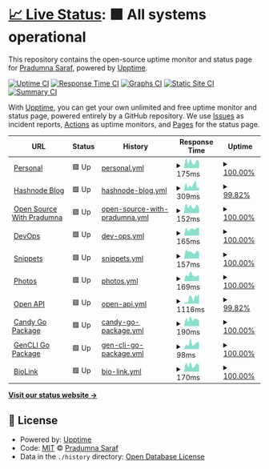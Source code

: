 # [📈 Live Status](https://Pradumnasaraf.github.io/Monitoring): <!--live status--> **🟩 All systems operational**

This repository contains the open-source uptime monitor and status page for [Pradumna Saraf](https://www.pradumnasaraf.dev), powered by [Upptime](https://github.com/upptime/upptime).

[![Uptime CI](https://github.com/Pradumnasaraf/Monitoring/workflows/Uptime%20CI/badge.svg)](https://github.com/Pradumnasaraf/Monitoring/actions?query=workflow%3A%22Uptime+CI%22)
[![Response Time CI](https://github.com/Pradumnasaraf/Monitoring/workflows/Response%20Time%20CI/badge.svg)](https://github.com/Pradumnasaraf/Monitoring/actions?query=workflow%3A%22Response+Time+CI%22)
[![Graphs CI](https://github.com/Pradumnasaraf/Monitoring/workflows/Graphs%20CI/badge.svg)](https://github.com/Pradumnasaraf/Monitoring/actions?query=workflow%3A%22Graphs+CI%22)
[![Static Site CI](https://github.com/Pradumnasaraf/Monitoring/workflows/Static%20Site%20CI/badge.svg)](https://github.com/Pradumnasaraf/Monitoring/actions?query=workflow%3A%22Static+Site+CI%22)
[![Summary CI](https://github.com/Pradumnasaraf/Monitoring/workflows/Summary%20CI/badge.svg)](https://github.com/Pradumnasaraf/Monitoring/actions?query=workflow%3A%22Summary+CI%22)

With [Upptime](https://upptime.js.org), you can get your own unlimited and free uptime monitor and status page, powered entirely by a GitHub repository. We use [Issues](https://github.com/Pradumnasaraf/Monitoring/issues) as incident reports, [Actions](https://github.com/Pradumnasaraf/Monitoring/actions) as uptime monitors, and [Pages](https://Pradumnasaraf.github.io/Monitoring) for the status page.

<!--start: status pages-->
<!-- This summary is generated by Upptime (https://github.com/upptime/upptime) -->
<!-- Do not edit this manually, your changes will be overwritten -->
<!-- prettier-ignore -->
| URL | Status | History | Response Time | Uptime |
| --- | ------ | ------- | ------------- | ------ |
| <img alt="" src="https://icons.duckduckgo.com/ip3/pradumnasaraf.dev.ico" height="13"> [Personal](https://pradumnasaraf.dev) | 🟩 Up | [personal.yml](https://github.com/Pradumnasaraf/Monitoring/commits/HEAD/history/personal.yml) | <details><summary><img alt="Response time graph" src="./graphs/personal/response-time-week.png" height="20"> 175ms</summary><br><a href="https://Pradumnasaraf.github.io/Monitoring/history/personal"><img alt="Response time 164" src="https://img.shields.io/endpoint?url=https%3A%2F%2Fraw.githubusercontent.com%2FPradumnasaraf%2FMonitoring%2FHEAD%2Fapi%2Fpersonal%2Fresponse-time.json"></a><br><a href="https://Pradumnasaraf.github.io/Monitoring/history/personal"><img alt="24-hour response time 195" src="https://img.shields.io/endpoint?url=https%3A%2F%2Fraw.githubusercontent.com%2FPradumnasaraf%2FMonitoring%2FHEAD%2Fapi%2Fpersonal%2Fresponse-time-day.json"></a><br><a href="https://Pradumnasaraf.github.io/Monitoring/history/personal"><img alt="7-day response time 175" src="https://img.shields.io/endpoint?url=https%3A%2F%2Fraw.githubusercontent.com%2FPradumnasaraf%2FMonitoring%2FHEAD%2Fapi%2Fpersonal%2Fresponse-time-week.json"></a><br><a href="https://Pradumnasaraf.github.io/Monitoring/history/personal"><img alt="30-day response time 185" src="https://img.shields.io/endpoint?url=https%3A%2F%2Fraw.githubusercontent.com%2FPradumnasaraf%2FMonitoring%2FHEAD%2Fapi%2Fpersonal%2Fresponse-time-month.json"></a><br><a href="https://Pradumnasaraf.github.io/Monitoring/history/personal"><img alt="1-year response time 164" src="https://img.shields.io/endpoint?url=https%3A%2F%2Fraw.githubusercontent.com%2FPradumnasaraf%2FMonitoring%2FHEAD%2Fapi%2Fpersonal%2Fresponse-time-year.json"></a></details> | <details><summary><a href="https://Pradumnasaraf.github.io/Monitoring/history/personal">100.00%</a></summary><a href="https://Pradumnasaraf.github.io/Monitoring/history/personal"><img alt="All-time uptime 99.96%" src="https://img.shields.io/endpoint?url=https%3A%2F%2Fraw.githubusercontent.com%2FPradumnasaraf%2FMonitoring%2FHEAD%2Fapi%2Fpersonal%2Fuptime.json"></a><br><a href="https://Pradumnasaraf.github.io/Monitoring/history/personal"><img alt="24-hour uptime 100.00%" src="https://img.shields.io/endpoint?url=https%3A%2F%2Fraw.githubusercontent.com%2FPradumnasaraf%2FMonitoring%2FHEAD%2Fapi%2Fpersonal%2Fuptime-day.json"></a><br><a href="https://Pradumnasaraf.github.io/Monitoring/history/personal"><img alt="7-day uptime 100.00%" src="https://img.shields.io/endpoint?url=https%3A%2F%2Fraw.githubusercontent.com%2FPradumnasaraf%2FMonitoring%2FHEAD%2Fapi%2Fpersonal%2Fuptime-week.json"></a><br><a href="https://Pradumnasaraf.github.io/Monitoring/history/personal"><img alt="30-day uptime 99.88%" src="https://img.shields.io/endpoint?url=https%3A%2F%2Fraw.githubusercontent.com%2FPradumnasaraf%2FMonitoring%2FHEAD%2Fapi%2Fpersonal%2Fuptime-month.json"></a><br><a href="https://Pradumnasaraf.github.io/Monitoring/history/personal"><img alt="1-year uptime 99.96%" src="https://img.shields.io/endpoint?url=https%3A%2F%2Fraw.githubusercontent.com%2FPradumnasaraf%2FMonitoring%2FHEAD%2Fapi%2Fpersonal%2Fuptime-year.json"></a></details>
| <img alt="" src="https://icons.duckduckgo.com/ip3/blog.pradumnasaraf.dev.ico" height="13"> [Hashnode Blog](https://blog.pradumnasaraf.dev) | 🟩 Up | [hashnode-blog.yml](https://github.com/Pradumnasaraf/Monitoring/commits/HEAD/history/hashnode-blog.yml) | <details><summary><img alt="Response time graph" src="./graphs/hashnode-blog/response-time-week.png" height="20"> 309ms</summary><br><a href="https://Pradumnasaraf.github.io/Monitoring/history/hashnode-blog"><img alt="Response time 336" src="https://img.shields.io/endpoint?url=https%3A%2F%2Fraw.githubusercontent.com%2FPradumnasaraf%2FMonitoring%2FHEAD%2Fapi%2Fhashnode-blog%2Fresponse-time.json"></a><br><a href="https://Pradumnasaraf.github.io/Monitoring/history/hashnode-blog"><img alt="24-hour response time 211" src="https://img.shields.io/endpoint?url=https%3A%2F%2Fraw.githubusercontent.com%2FPradumnasaraf%2FMonitoring%2FHEAD%2Fapi%2Fhashnode-blog%2Fresponse-time-day.json"></a><br><a href="https://Pradumnasaraf.github.io/Monitoring/history/hashnode-blog"><img alt="7-day response time 309" src="https://img.shields.io/endpoint?url=https%3A%2F%2Fraw.githubusercontent.com%2FPradumnasaraf%2FMonitoring%2FHEAD%2Fapi%2Fhashnode-blog%2Fresponse-time-week.json"></a><br><a href="https://Pradumnasaraf.github.io/Monitoring/history/hashnode-blog"><img alt="30-day response time 322" src="https://img.shields.io/endpoint?url=https%3A%2F%2Fraw.githubusercontent.com%2FPradumnasaraf%2FMonitoring%2FHEAD%2Fapi%2Fhashnode-blog%2Fresponse-time-month.json"></a><br><a href="https://Pradumnasaraf.github.io/Monitoring/history/hashnode-blog"><img alt="1-year response time 336" src="https://img.shields.io/endpoint?url=https%3A%2F%2Fraw.githubusercontent.com%2FPradumnasaraf%2FMonitoring%2FHEAD%2Fapi%2Fhashnode-blog%2Fresponse-time-year.json"></a></details> | <details><summary><a href="https://Pradumnasaraf.github.io/Monitoring/history/hashnode-blog">99.82%</a></summary><a href="https://Pradumnasaraf.github.io/Monitoring/history/hashnode-blog"><img alt="All-time uptime 99.93%" src="https://img.shields.io/endpoint?url=https%3A%2F%2Fraw.githubusercontent.com%2FPradumnasaraf%2FMonitoring%2FHEAD%2Fapi%2Fhashnode-blog%2Fuptime.json"></a><br><a href="https://Pradumnasaraf.github.io/Monitoring/history/hashnode-blog"><img alt="24-hour uptime 100.00%" src="https://img.shields.io/endpoint?url=https%3A%2F%2Fraw.githubusercontent.com%2FPradumnasaraf%2FMonitoring%2FHEAD%2Fapi%2Fhashnode-blog%2Fuptime-day.json"></a><br><a href="https://Pradumnasaraf.github.io/Monitoring/history/hashnode-blog"><img alt="7-day uptime 99.82%" src="https://img.shields.io/endpoint?url=https%3A%2F%2Fraw.githubusercontent.com%2FPradumnasaraf%2FMonitoring%2FHEAD%2Fapi%2Fhashnode-blog%2Fuptime-week.json"></a><br><a href="https://Pradumnasaraf.github.io/Monitoring/history/hashnode-blog"><img alt="30-day uptime 99.78%" src="https://img.shields.io/endpoint?url=https%3A%2F%2Fraw.githubusercontent.com%2FPradumnasaraf%2FMonitoring%2FHEAD%2Fapi%2Fhashnode-blog%2Fuptime-month.json"></a><br><a href="https://Pradumnasaraf.github.io/Monitoring/history/hashnode-blog"><img alt="1-year uptime 99.93%" src="https://img.shields.io/endpoint?url=https%3A%2F%2Fraw.githubusercontent.com%2FPradumnasaraf%2FMonitoring%2FHEAD%2Fapi%2Fhashnode-blog%2Fuptime-year.json"></a></details>
| <img alt="" src="https://icons.duckduckgo.com/ip3/os.pradumnasaraf.dev.ico" height="13"> [Open Source With Pradumna](https://os.pradumnasaraf.dev) | 🟩 Up | [open-source-with-pradumna.yml](https://github.com/Pradumnasaraf/Monitoring/commits/HEAD/history/open-source-with-pradumna.yml) | <details><summary><img alt="Response time graph" src="./graphs/open-source-with-pradumna/response-time-week.png" height="20"> 152ms</summary><br><a href="https://Pradumnasaraf.github.io/Monitoring/history/open-source-with-pradumna"><img alt="Response time 248" src="https://img.shields.io/endpoint?url=https%3A%2F%2Fraw.githubusercontent.com%2FPradumnasaraf%2FMonitoring%2FHEAD%2Fapi%2Fopen-source-with-pradumna%2Fresponse-time.json"></a><br><a href="https://Pradumnasaraf.github.io/Monitoring/history/open-source-with-pradumna"><img alt="24-hour response time 176" src="https://img.shields.io/endpoint?url=https%3A%2F%2Fraw.githubusercontent.com%2FPradumnasaraf%2FMonitoring%2FHEAD%2Fapi%2Fopen-source-with-pradumna%2Fresponse-time-day.json"></a><br><a href="https://Pradumnasaraf.github.io/Monitoring/history/open-source-with-pradumna"><img alt="7-day response time 152" src="https://img.shields.io/endpoint?url=https%3A%2F%2Fraw.githubusercontent.com%2FPradumnasaraf%2FMonitoring%2FHEAD%2Fapi%2Fopen-source-with-pradumna%2Fresponse-time-week.json"></a><br><a href="https://Pradumnasaraf.github.io/Monitoring/history/open-source-with-pradumna"><img alt="30-day response time 167" src="https://img.shields.io/endpoint?url=https%3A%2F%2Fraw.githubusercontent.com%2FPradumnasaraf%2FMonitoring%2FHEAD%2Fapi%2Fopen-source-with-pradumna%2Fresponse-time-month.json"></a><br><a href="https://Pradumnasaraf.github.io/Monitoring/history/open-source-with-pradumna"><img alt="1-year response time 154" src="https://img.shields.io/endpoint?url=https%3A%2F%2Fraw.githubusercontent.com%2FPradumnasaraf%2FMonitoring%2FHEAD%2Fapi%2Fopen-source-with-pradumna%2Fresponse-time-year.json"></a></details> | <details><summary><a href="https://Pradumnasaraf.github.io/Monitoring/history/open-source-with-pradumna">100.00%</a></summary><a href="https://Pradumnasaraf.github.io/Monitoring/history/open-source-with-pradumna"><img alt="All-time uptime 99.71%" src="https://img.shields.io/endpoint?url=https%3A%2F%2Fraw.githubusercontent.com%2FPradumnasaraf%2FMonitoring%2FHEAD%2Fapi%2Fopen-source-with-pradumna%2Fuptime.json"></a><br><a href="https://Pradumnasaraf.github.io/Monitoring/history/open-source-with-pradumna"><img alt="24-hour uptime 100.00%" src="https://img.shields.io/endpoint?url=https%3A%2F%2Fraw.githubusercontent.com%2FPradumnasaraf%2FMonitoring%2FHEAD%2Fapi%2Fopen-source-with-pradumna%2Fuptime-day.json"></a><br><a href="https://Pradumnasaraf.github.io/Monitoring/history/open-source-with-pradumna"><img alt="7-day uptime 100.00%" src="https://img.shields.io/endpoint?url=https%3A%2F%2Fraw.githubusercontent.com%2FPradumnasaraf%2FMonitoring%2FHEAD%2Fapi%2Fopen-source-with-pradumna%2Fuptime-week.json"></a><br><a href="https://Pradumnasaraf.github.io/Monitoring/history/open-source-with-pradumna"><img alt="30-day uptime 99.85%" src="https://img.shields.io/endpoint?url=https%3A%2F%2Fraw.githubusercontent.com%2FPradumnasaraf%2FMonitoring%2FHEAD%2Fapi%2Fopen-source-with-pradumna%2Fuptime-month.json"></a><br><a href="https://Pradumnasaraf.github.io/Monitoring/history/open-source-with-pradumna"><img alt="1-year uptime 99.95%" src="https://img.shields.io/endpoint?url=https%3A%2F%2Fraw.githubusercontent.com%2FPradumnasaraf%2FMonitoring%2FHEAD%2Fapi%2Fopen-source-with-pradumna%2Fuptime-year.json"></a></details>
| <img alt="" src="https://icons.duckduckgo.com/ip3/devops.pradumnasaraf.dev.ico" height="13"> [DevOps](https://devops.pradumnasaraf.dev) | 🟩 Up | [dev-ops.yml](https://github.com/Pradumnasaraf/Monitoring/commits/HEAD/history/dev-ops.yml) | <details><summary><img alt="Response time graph" src="./graphs/dev-ops/response-time-week.png" height="20"> 165ms</summary><br><a href="https://Pradumnasaraf.github.io/Monitoring/history/dev-ops"><img alt="Response time 147" src="https://img.shields.io/endpoint?url=https%3A%2F%2Fraw.githubusercontent.com%2FPradumnasaraf%2FMonitoring%2FHEAD%2Fapi%2Fdev-ops%2Fresponse-time.json"></a><br><a href="https://Pradumnasaraf.github.io/Monitoring/history/dev-ops"><img alt="24-hour response time 187" src="https://img.shields.io/endpoint?url=https%3A%2F%2Fraw.githubusercontent.com%2FPradumnasaraf%2FMonitoring%2FHEAD%2Fapi%2Fdev-ops%2Fresponse-time-day.json"></a><br><a href="https://Pradumnasaraf.github.io/Monitoring/history/dev-ops"><img alt="7-day response time 165" src="https://img.shields.io/endpoint?url=https%3A%2F%2Fraw.githubusercontent.com%2FPradumnasaraf%2FMonitoring%2FHEAD%2Fapi%2Fdev-ops%2Fresponse-time-week.json"></a><br><a href="https://Pradumnasaraf.github.io/Monitoring/history/dev-ops"><img alt="30-day response time 162" src="https://img.shields.io/endpoint?url=https%3A%2F%2Fraw.githubusercontent.com%2FPradumnasaraf%2FMonitoring%2FHEAD%2Fapi%2Fdev-ops%2Fresponse-time-month.json"></a><br><a href="https://Pradumnasaraf.github.io/Monitoring/history/dev-ops"><img alt="1-year response time 147" src="https://img.shields.io/endpoint?url=https%3A%2F%2Fraw.githubusercontent.com%2FPradumnasaraf%2FMonitoring%2FHEAD%2Fapi%2Fdev-ops%2Fresponse-time-year.json"></a></details> | <details><summary><a href="https://Pradumnasaraf.github.io/Monitoring/history/dev-ops">100.00%</a></summary><a href="https://Pradumnasaraf.github.io/Monitoring/history/dev-ops"><img alt="All-time uptime 99.94%" src="https://img.shields.io/endpoint?url=https%3A%2F%2Fraw.githubusercontent.com%2FPradumnasaraf%2FMonitoring%2FHEAD%2Fapi%2Fdev-ops%2Fuptime.json"></a><br><a href="https://Pradumnasaraf.github.io/Monitoring/history/dev-ops"><img alt="24-hour uptime 100.00%" src="https://img.shields.io/endpoint?url=https%3A%2F%2Fraw.githubusercontent.com%2FPradumnasaraf%2FMonitoring%2FHEAD%2Fapi%2Fdev-ops%2Fuptime-day.json"></a><br><a href="https://Pradumnasaraf.github.io/Monitoring/history/dev-ops"><img alt="7-day uptime 100.00%" src="https://img.shields.io/endpoint?url=https%3A%2F%2Fraw.githubusercontent.com%2FPradumnasaraf%2FMonitoring%2FHEAD%2Fapi%2Fdev-ops%2Fuptime-week.json"></a><br><a href="https://Pradumnasaraf.github.io/Monitoring/history/dev-ops"><img alt="30-day uptime 99.82%" src="https://img.shields.io/endpoint?url=https%3A%2F%2Fraw.githubusercontent.com%2FPradumnasaraf%2FMonitoring%2FHEAD%2Fapi%2Fdev-ops%2Fuptime-month.json"></a><br><a href="https://Pradumnasaraf.github.io/Monitoring/history/dev-ops"><img alt="1-year uptime 99.94%" src="https://img.shields.io/endpoint?url=https%3A%2F%2Fraw.githubusercontent.com%2FPradumnasaraf%2FMonitoring%2FHEAD%2Fapi%2Fdev-ops%2Fuptime-year.json"></a></details>
| <img alt="" src="https://icons.duckduckgo.com/ip3/snippets.pradumnasaraf.dev.ico" height="13"> [Snippets](https://snippets.pradumnasaraf.dev) | 🟩 Up | [snippets.yml](https://github.com/Pradumnasaraf/Monitoring/commits/HEAD/history/snippets.yml) | <details><summary><img alt="Response time graph" src="./graphs/snippets/response-time-week.png" height="20"> 157ms</summary><br><a href="https://Pradumnasaraf.github.io/Monitoring/history/snippets"><img alt="Response time 151" src="https://img.shields.io/endpoint?url=https%3A%2F%2Fraw.githubusercontent.com%2FPradumnasaraf%2FMonitoring%2FHEAD%2Fapi%2Fsnippets%2Fresponse-time.json"></a><br><a href="https://Pradumnasaraf.github.io/Monitoring/history/snippets"><img alt="24-hour response time 148" src="https://img.shields.io/endpoint?url=https%3A%2F%2Fraw.githubusercontent.com%2FPradumnasaraf%2FMonitoring%2FHEAD%2Fapi%2Fsnippets%2Fresponse-time-day.json"></a><br><a href="https://Pradumnasaraf.github.io/Monitoring/history/snippets"><img alt="7-day response time 157" src="https://img.shields.io/endpoint?url=https%3A%2F%2Fraw.githubusercontent.com%2FPradumnasaraf%2FMonitoring%2FHEAD%2Fapi%2Fsnippets%2Fresponse-time-week.json"></a><br><a href="https://Pradumnasaraf.github.io/Monitoring/history/snippets"><img alt="30-day response time 151" src="https://img.shields.io/endpoint?url=https%3A%2F%2Fraw.githubusercontent.com%2FPradumnasaraf%2FMonitoring%2FHEAD%2Fapi%2Fsnippets%2Fresponse-time-month.json"></a><br><a href="https://Pradumnasaraf.github.io/Monitoring/history/snippets"><img alt="1-year response time 151" src="https://img.shields.io/endpoint?url=https%3A%2F%2Fraw.githubusercontent.com%2FPradumnasaraf%2FMonitoring%2FHEAD%2Fapi%2Fsnippets%2Fresponse-time-year.json"></a></details> | <details><summary><a href="https://Pradumnasaraf.github.io/Monitoring/history/snippets">100.00%</a></summary><a href="https://Pradumnasaraf.github.io/Monitoring/history/snippets"><img alt="All-time uptime 100.00%" src="https://img.shields.io/endpoint?url=https%3A%2F%2Fraw.githubusercontent.com%2FPradumnasaraf%2FMonitoring%2FHEAD%2Fapi%2Fsnippets%2Fuptime.json"></a><br><a href="https://Pradumnasaraf.github.io/Monitoring/history/snippets"><img alt="24-hour uptime 100.00%" src="https://img.shields.io/endpoint?url=https%3A%2F%2Fraw.githubusercontent.com%2FPradumnasaraf%2FMonitoring%2FHEAD%2Fapi%2Fsnippets%2Fuptime-day.json"></a><br><a href="https://Pradumnasaraf.github.io/Monitoring/history/snippets"><img alt="7-day uptime 100.00%" src="https://img.shields.io/endpoint?url=https%3A%2F%2Fraw.githubusercontent.com%2FPradumnasaraf%2FMonitoring%2FHEAD%2Fapi%2Fsnippets%2Fuptime-week.json"></a><br><a href="https://Pradumnasaraf.github.io/Monitoring/history/snippets"><img alt="30-day uptime 100.00%" src="https://img.shields.io/endpoint?url=https%3A%2F%2Fraw.githubusercontent.com%2FPradumnasaraf%2FMonitoring%2FHEAD%2Fapi%2Fsnippets%2Fuptime-month.json"></a><br><a href="https://Pradumnasaraf.github.io/Monitoring/history/snippets"><img alt="1-year uptime 100.00%" src="https://img.shields.io/endpoint?url=https%3A%2F%2Fraw.githubusercontent.com%2FPradumnasaraf%2FMonitoring%2FHEAD%2Fapi%2Fsnippets%2Fuptime-year.json"></a></details>
| <img alt="" src="https://icons.duckduckgo.com/ip3/photos.pradumnasaraf.dev.ico" height="13"> [Photos](https://photos.pradumnasaraf.dev) | 🟩 Up | [photos.yml](https://github.com/Pradumnasaraf/Monitoring/commits/HEAD/history/photos.yml) | <details><summary><img alt="Response time graph" src="./graphs/photos/response-time-week.png" height="20"> 169ms</summary><br><a href="https://Pradumnasaraf.github.io/Monitoring/history/photos"><img alt="Response time 175" src="https://img.shields.io/endpoint?url=https%3A%2F%2Fraw.githubusercontent.com%2FPradumnasaraf%2FMonitoring%2FHEAD%2Fapi%2Fphotos%2Fresponse-time.json"></a><br><a href="https://Pradumnasaraf.github.io/Monitoring/history/photos"><img alt="24-hour response time 133" src="https://img.shields.io/endpoint?url=https%3A%2F%2Fraw.githubusercontent.com%2FPradumnasaraf%2FMonitoring%2FHEAD%2Fapi%2Fphotos%2Fresponse-time-day.json"></a><br><a href="https://Pradumnasaraf.github.io/Monitoring/history/photos"><img alt="7-day response time 169" src="https://img.shields.io/endpoint?url=https%3A%2F%2Fraw.githubusercontent.com%2FPradumnasaraf%2FMonitoring%2FHEAD%2Fapi%2Fphotos%2Fresponse-time-week.json"></a><br><a href="https://Pradumnasaraf.github.io/Monitoring/history/photos"><img alt="30-day response time 175" src="https://img.shields.io/endpoint?url=https%3A%2F%2Fraw.githubusercontent.com%2FPradumnasaraf%2FMonitoring%2FHEAD%2Fapi%2Fphotos%2Fresponse-time-month.json"></a><br><a href="https://Pradumnasaraf.github.io/Monitoring/history/photos"><img alt="1-year response time 175" src="https://img.shields.io/endpoint?url=https%3A%2F%2Fraw.githubusercontent.com%2FPradumnasaraf%2FMonitoring%2FHEAD%2Fapi%2Fphotos%2Fresponse-time-year.json"></a></details> | <details><summary><a href="https://Pradumnasaraf.github.io/Monitoring/history/photos">100.00%</a></summary><a href="https://Pradumnasaraf.github.io/Monitoring/history/photos"><img alt="All-time uptime 100.00%" src="https://img.shields.io/endpoint?url=https%3A%2F%2Fraw.githubusercontent.com%2FPradumnasaraf%2FMonitoring%2FHEAD%2Fapi%2Fphotos%2Fuptime.json"></a><br><a href="https://Pradumnasaraf.github.io/Monitoring/history/photos"><img alt="24-hour uptime 100.00%" src="https://img.shields.io/endpoint?url=https%3A%2F%2Fraw.githubusercontent.com%2FPradumnasaraf%2FMonitoring%2FHEAD%2Fapi%2Fphotos%2Fuptime-day.json"></a><br><a href="https://Pradumnasaraf.github.io/Monitoring/history/photos"><img alt="7-day uptime 100.00%" src="https://img.shields.io/endpoint?url=https%3A%2F%2Fraw.githubusercontent.com%2FPradumnasaraf%2FMonitoring%2FHEAD%2Fapi%2Fphotos%2Fuptime-week.json"></a><br><a href="https://Pradumnasaraf.github.io/Monitoring/history/photos"><img alt="30-day uptime 100.00%" src="https://img.shields.io/endpoint?url=https%3A%2F%2Fraw.githubusercontent.com%2FPradumnasaraf%2FMonitoring%2FHEAD%2Fapi%2Fphotos%2Fuptime-month.json"></a><br><a href="https://Pradumnasaraf.github.io/Monitoring/history/photos"><img alt="1-year uptime 100.00%" src="https://img.shields.io/endpoint?url=https%3A%2F%2Fraw.githubusercontent.com%2FPradumnasaraf%2FMonitoring%2FHEAD%2Fapi%2Fphotos%2Fuptime-year.json"></a></details>
| <img alt="" src="https://icons.duckduckgo.com/ip3/opensourceapi.vercel.app.ico" height="13"> [Open API](https://opensourceapi.vercel.app) | 🟩 Up | [open-api.yml](https://github.com/Pradumnasaraf/Monitoring/commits/HEAD/history/open-api.yml) | <details><summary><img alt="Response time graph" src="./graphs/open-api/response-time-week.png" height="20"> 1116ms</summary><br><a href="https://Pradumnasaraf.github.io/Monitoring/history/open-api"><img alt="Response time 1317" src="https://img.shields.io/endpoint?url=https%3A%2F%2Fraw.githubusercontent.com%2FPradumnasaraf%2FMonitoring%2FHEAD%2Fapi%2Fopen-api%2Fresponse-time.json"></a><br><a href="https://Pradumnasaraf.github.io/Monitoring/history/open-api"><img alt="24-hour response time 1360" src="https://img.shields.io/endpoint?url=https%3A%2F%2Fraw.githubusercontent.com%2FPradumnasaraf%2FMonitoring%2FHEAD%2Fapi%2Fopen-api%2Fresponse-time-day.json"></a><br><a href="https://Pradumnasaraf.github.io/Monitoring/history/open-api"><img alt="7-day response time 1116" src="https://img.shields.io/endpoint?url=https%3A%2F%2Fraw.githubusercontent.com%2FPradumnasaraf%2FMonitoring%2FHEAD%2Fapi%2Fopen-api%2Fresponse-time-week.json"></a><br><a href="https://Pradumnasaraf.github.io/Monitoring/history/open-api"><img alt="30-day response time 1117" src="https://img.shields.io/endpoint?url=https%3A%2F%2Fraw.githubusercontent.com%2FPradumnasaraf%2FMonitoring%2FHEAD%2Fapi%2Fopen-api%2Fresponse-time-month.json"></a><br><a href="https://Pradumnasaraf.github.io/Monitoring/history/open-api"><img alt="1-year response time 1289" src="https://img.shields.io/endpoint?url=https%3A%2F%2Fraw.githubusercontent.com%2FPradumnasaraf%2FMonitoring%2FHEAD%2Fapi%2Fopen-api%2Fresponse-time-year.json"></a></details> | <details><summary><a href="https://Pradumnasaraf.github.io/Monitoring/history/open-api">99.82%</a></summary><a href="https://Pradumnasaraf.github.io/Monitoring/history/open-api"><img alt="All-time uptime 99.99%" src="https://img.shields.io/endpoint?url=https%3A%2F%2Fraw.githubusercontent.com%2FPradumnasaraf%2FMonitoring%2FHEAD%2Fapi%2Fopen-api%2Fuptime.json"></a><br><a href="https://Pradumnasaraf.github.io/Monitoring/history/open-api"><img alt="24-hour uptime 100.00%" src="https://img.shields.io/endpoint?url=https%3A%2F%2Fraw.githubusercontent.com%2FPradumnasaraf%2FMonitoring%2FHEAD%2Fapi%2Fopen-api%2Fuptime-day.json"></a><br><a href="https://Pradumnasaraf.github.io/Monitoring/history/open-api"><img alt="7-day uptime 99.82%" src="https://img.shields.io/endpoint?url=https%3A%2F%2Fraw.githubusercontent.com%2FPradumnasaraf%2FMonitoring%2FHEAD%2Fapi%2Fopen-api%2Fuptime-week.json"></a><br><a href="https://Pradumnasaraf.github.io/Monitoring/history/open-api"><img alt="30-day uptime 99.96%" src="https://img.shields.io/endpoint?url=https%3A%2F%2Fraw.githubusercontent.com%2FPradumnasaraf%2FMonitoring%2FHEAD%2Fapi%2Fopen-api%2Fuptime-month.json"></a><br><a href="https://Pradumnasaraf.github.io/Monitoring/history/open-api"><img alt="1-year uptime 99.99%" src="https://img.shields.io/endpoint?url=https%3A%2F%2Fraw.githubusercontent.com%2FPradumnasaraf%2FMonitoring%2FHEAD%2Fapi%2Fopen-api%2Fuptime-year.json"></a></details>
| <img alt="" src="https://icons.duckduckgo.com/ip3/pkg.go.dev.ico" height="13"> [Candy Go Package](https://pkg.go.dev/github.com/Pradumnasaraf/candy) | 🟩 Up | [candy-go-package.yml](https://github.com/Pradumnasaraf/Monitoring/commits/HEAD/history/candy-go-package.yml) | <details><summary><img alt="Response time graph" src="./graphs/candy-go-package/response-time-week.png" height="20"> 190ms</summary><br><a href="https://Pradumnasaraf.github.io/Monitoring/history/candy-go-package"><img alt="Response time 176" src="https://img.shields.io/endpoint?url=https%3A%2F%2Fraw.githubusercontent.com%2FPradumnasaraf%2FMonitoring%2FHEAD%2Fapi%2Fcandy-go-package%2Fresponse-time.json"></a><br><a href="https://Pradumnasaraf.github.io/Monitoring/history/candy-go-package"><img alt="24-hour response time 169" src="https://img.shields.io/endpoint?url=https%3A%2F%2Fraw.githubusercontent.com%2FPradumnasaraf%2FMonitoring%2FHEAD%2Fapi%2Fcandy-go-package%2Fresponse-time-day.json"></a><br><a href="https://Pradumnasaraf.github.io/Monitoring/history/candy-go-package"><img alt="7-day response time 190" src="https://img.shields.io/endpoint?url=https%3A%2F%2Fraw.githubusercontent.com%2FPradumnasaraf%2FMonitoring%2FHEAD%2Fapi%2Fcandy-go-package%2Fresponse-time-week.json"></a><br><a href="https://Pradumnasaraf.github.io/Monitoring/history/candy-go-package"><img alt="30-day response time 207" src="https://img.shields.io/endpoint?url=https%3A%2F%2Fraw.githubusercontent.com%2FPradumnasaraf%2FMonitoring%2FHEAD%2Fapi%2Fcandy-go-package%2Fresponse-time-month.json"></a><br><a href="https://Pradumnasaraf.github.io/Monitoring/history/candy-go-package"><img alt="1-year response time 170" src="https://img.shields.io/endpoint?url=https%3A%2F%2Fraw.githubusercontent.com%2FPradumnasaraf%2FMonitoring%2FHEAD%2Fapi%2Fcandy-go-package%2Fresponse-time-year.json"></a></details> | <details><summary><a href="https://Pradumnasaraf.github.io/Monitoring/history/candy-go-package">100.00%</a></summary><a href="https://Pradumnasaraf.github.io/Monitoring/history/candy-go-package"><img alt="All-time uptime 100.00%" src="https://img.shields.io/endpoint?url=https%3A%2F%2Fraw.githubusercontent.com%2FPradumnasaraf%2FMonitoring%2FHEAD%2Fapi%2Fcandy-go-package%2Fuptime.json"></a><br><a href="https://Pradumnasaraf.github.io/Monitoring/history/candy-go-package"><img alt="24-hour uptime 100.00%" src="https://img.shields.io/endpoint?url=https%3A%2F%2Fraw.githubusercontent.com%2FPradumnasaraf%2FMonitoring%2FHEAD%2Fapi%2Fcandy-go-package%2Fuptime-day.json"></a><br><a href="https://Pradumnasaraf.github.io/Monitoring/history/candy-go-package"><img alt="7-day uptime 100.00%" src="https://img.shields.io/endpoint?url=https%3A%2F%2Fraw.githubusercontent.com%2FPradumnasaraf%2FMonitoring%2FHEAD%2Fapi%2Fcandy-go-package%2Fuptime-week.json"></a><br><a href="https://Pradumnasaraf.github.io/Monitoring/history/candy-go-package"><img alt="30-day uptime 100.00%" src="https://img.shields.io/endpoint?url=https%3A%2F%2Fraw.githubusercontent.com%2FPradumnasaraf%2FMonitoring%2FHEAD%2Fapi%2Fcandy-go-package%2Fuptime-month.json"></a><br><a href="https://Pradumnasaraf.github.io/Monitoring/history/candy-go-package"><img alt="1-year uptime 100.00%" src="https://img.shields.io/endpoint?url=https%3A%2F%2Fraw.githubusercontent.com%2FPradumnasaraf%2FMonitoring%2FHEAD%2Fapi%2Fcandy-go-package%2Fuptime-year.json"></a></details>
| <img alt="" src="https://icons.duckduckgo.com/ip3/pkg.go.dev.ico" height="13"> [GenCLI Go Package](https://pkg.go.dev/github.com/Pradumnasaraf/gencli) | 🟩 Up | [gen-cli-go-package.yml](https://github.com/Pradumnasaraf/Monitoring/commits/HEAD/history/gen-cli-go-package.yml) | <details><summary><img alt="Response time graph" src="./graphs/gen-cli-go-package/response-time-week.png" height="20"> 98ms</summary><br><a href="https://Pradumnasaraf.github.io/Monitoring/history/gen-cli-go-package"><img alt="Response time 96" src="https://img.shields.io/endpoint?url=https%3A%2F%2Fraw.githubusercontent.com%2FPradumnasaraf%2FMonitoring%2FHEAD%2Fapi%2Fgen-cli-go-package%2Fresponse-time.json"></a><br><a href="https://Pradumnasaraf.github.io/Monitoring/history/gen-cli-go-package"><img alt="24-hour response time 128" src="https://img.shields.io/endpoint?url=https%3A%2F%2Fraw.githubusercontent.com%2FPradumnasaraf%2FMonitoring%2FHEAD%2Fapi%2Fgen-cli-go-package%2Fresponse-time-day.json"></a><br><a href="https://Pradumnasaraf.github.io/Monitoring/history/gen-cli-go-package"><img alt="7-day response time 98" src="https://img.shields.io/endpoint?url=https%3A%2F%2Fraw.githubusercontent.com%2FPradumnasaraf%2FMonitoring%2FHEAD%2Fapi%2Fgen-cli-go-package%2Fresponse-time-week.json"></a><br><a href="https://Pradumnasaraf.github.io/Monitoring/history/gen-cli-go-package"><img alt="30-day response time 113" src="https://img.shields.io/endpoint?url=https%3A%2F%2Fraw.githubusercontent.com%2FPradumnasaraf%2FMonitoring%2FHEAD%2Fapi%2Fgen-cli-go-package%2Fresponse-time-month.json"></a><br><a href="https://Pradumnasaraf.github.io/Monitoring/history/gen-cli-go-package"><img alt="1-year response time 96" src="https://img.shields.io/endpoint?url=https%3A%2F%2Fraw.githubusercontent.com%2FPradumnasaraf%2FMonitoring%2FHEAD%2Fapi%2Fgen-cli-go-package%2Fresponse-time-year.json"></a></details> | <details><summary><a href="https://Pradumnasaraf.github.io/Monitoring/history/gen-cli-go-package">100.00%</a></summary><a href="https://Pradumnasaraf.github.io/Monitoring/history/gen-cli-go-package"><img alt="All-time uptime 100.00%" src="https://img.shields.io/endpoint?url=https%3A%2F%2Fraw.githubusercontent.com%2FPradumnasaraf%2FMonitoring%2FHEAD%2Fapi%2Fgen-cli-go-package%2Fuptime.json"></a><br><a href="https://Pradumnasaraf.github.io/Monitoring/history/gen-cli-go-package"><img alt="24-hour uptime 100.00%" src="https://img.shields.io/endpoint?url=https%3A%2F%2Fraw.githubusercontent.com%2FPradumnasaraf%2FMonitoring%2FHEAD%2Fapi%2Fgen-cli-go-package%2Fuptime-day.json"></a><br><a href="https://Pradumnasaraf.github.io/Monitoring/history/gen-cli-go-package"><img alt="7-day uptime 100.00%" src="https://img.shields.io/endpoint?url=https%3A%2F%2Fraw.githubusercontent.com%2FPradumnasaraf%2FMonitoring%2FHEAD%2Fapi%2Fgen-cli-go-package%2Fuptime-week.json"></a><br><a href="https://Pradumnasaraf.github.io/Monitoring/history/gen-cli-go-package"><img alt="30-day uptime 100.00%" src="https://img.shields.io/endpoint?url=https%3A%2F%2Fraw.githubusercontent.com%2FPradumnasaraf%2FMonitoring%2FHEAD%2Fapi%2Fgen-cli-go-package%2Fuptime-month.json"></a><br><a href="https://Pradumnasaraf.github.io/Monitoring/history/gen-cli-go-package"><img alt="1-year uptime 100.00%" src="https://img.shields.io/endpoint?url=https%3A%2F%2Fraw.githubusercontent.com%2FPradumnasaraf%2FMonitoring%2FHEAD%2Fapi%2Fgen-cli-go-package%2Fuptime-year.json"></a></details>
| <img alt="" src="https://icons.duckduckgo.com/ip3/links.pradumnasaraf.dev.ico" height="13"> [BioLink](https://links.pradumnasaraf.dev) | 🟩 Up | [bio-link.yml](https://github.com/Pradumnasaraf/Monitoring/commits/HEAD/history/bio-link.yml) | <details><summary><img alt="Response time graph" src="./graphs/bio-link/response-time-week.png" height="20"> 170ms</summary><br><a href="https://Pradumnasaraf.github.io/Monitoring/history/bio-link"><img alt="Response time 184" src="https://img.shields.io/endpoint?url=https%3A%2F%2Fraw.githubusercontent.com%2FPradumnasaraf%2FMonitoring%2FHEAD%2Fapi%2Fbio-link%2Fresponse-time.json"></a><br><a href="https://Pradumnasaraf.github.io/Monitoring/history/bio-link"><img alt="24-hour response time 97" src="https://img.shields.io/endpoint?url=https%3A%2F%2Fraw.githubusercontent.com%2FPradumnasaraf%2FMonitoring%2FHEAD%2Fapi%2Fbio-link%2Fresponse-time-day.json"></a><br><a href="https://Pradumnasaraf.github.io/Monitoring/history/bio-link"><img alt="7-day response time 170" src="https://img.shields.io/endpoint?url=https%3A%2F%2Fraw.githubusercontent.com%2FPradumnasaraf%2FMonitoring%2FHEAD%2Fapi%2Fbio-link%2Fresponse-time-week.json"></a><br><a href="https://Pradumnasaraf.github.io/Monitoring/history/bio-link"><img alt="30-day response time 184" src="https://img.shields.io/endpoint?url=https%3A%2F%2Fraw.githubusercontent.com%2FPradumnasaraf%2FMonitoring%2FHEAD%2Fapi%2Fbio-link%2Fresponse-time-month.json"></a><br><a href="https://Pradumnasaraf.github.io/Monitoring/history/bio-link"><img alt="1-year response time 184" src="https://img.shields.io/endpoint?url=https%3A%2F%2Fraw.githubusercontent.com%2FPradumnasaraf%2FMonitoring%2FHEAD%2Fapi%2Fbio-link%2Fresponse-time-year.json"></a></details> | <details><summary><a href="https://Pradumnasaraf.github.io/Monitoring/history/bio-link">100.00%</a></summary><a href="https://Pradumnasaraf.github.io/Monitoring/history/bio-link"><img alt="All-time uptime 100.00%" src="https://img.shields.io/endpoint?url=https%3A%2F%2Fraw.githubusercontent.com%2FPradumnasaraf%2FMonitoring%2FHEAD%2Fapi%2Fbio-link%2Fuptime.json"></a><br><a href="https://Pradumnasaraf.github.io/Monitoring/history/bio-link"><img alt="24-hour uptime 100.00%" src="https://img.shields.io/endpoint?url=https%3A%2F%2Fraw.githubusercontent.com%2FPradumnasaraf%2FMonitoring%2FHEAD%2Fapi%2Fbio-link%2Fuptime-day.json"></a><br><a href="https://Pradumnasaraf.github.io/Monitoring/history/bio-link"><img alt="7-day uptime 100.00%" src="https://img.shields.io/endpoint?url=https%3A%2F%2Fraw.githubusercontent.com%2FPradumnasaraf%2FMonitoring%2FHEAD%2Fapi%2Fbio-link%2Fuptime-week.json"></a><br><a href="https://Pradumnasaraf.github.io/Monitoring/history/bio-link"><img alt="30-day uptime 100.00%" src="https://img.shields.io/endpoint?url=https%3A%2F%2Fraw.githubusercontent.com%2FPradumnasaraf%2FMonitoring%2FHEAD%2Fapi%2Fbio-link%2Fuptime-month.json"></a><br><a href="https://Pradumnasaraf.github.io/Monitoring/history/bio-link"><img alt="1-year uptime 100.00%" src="https://img.shields.io/endpoint?url=https%3A%2F%2Fraw.githubusercontent.com%2FPradumnasaraf%2FMonitoring%2FHEAD%2Fapi%2Fbio-link%2Fuptime-year.json"></a></details>

<!--end: status pages-->

[**Visit our status website →**](https://Pradumnasaraf.github.io/Monitoring)

## 📄 License

- Powered by: [Upptime](https://github.com/upptime/upptime)
- Code: [MIT](./LICENSE) © [Pradumna Saraf](https://www.pradumnasaraf.dev)
- Data in the `./history` directory: [Open Database License](https://opendatacommons.org/licenses/odbl/1-0/)
